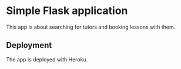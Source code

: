# Simple Flask application
This app is about searching for tutors and booking lessons with them.
## Deployment
The app is deployed with Heroku.

